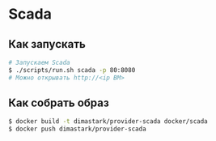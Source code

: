 # Scada

## Как запускать
```sh
# Запускаем Scada
$ ./scripts/run.sh scada -p 80:8080
# Можно открывать http://<ip ВМ>
```

## Как собрать образ
```sh
$ docker build -t dimastark/provider-scada docker/scada
$ docker push dimastark/provider-scada
```
